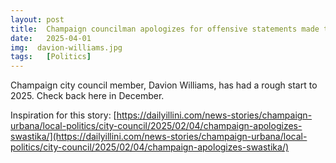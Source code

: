 ```yaml
---
layout: post
title:  Champaign councilman apologizes for offensive statements made to the Black man in the mirror
date:   2025-04-01
img:  davion-williams.jpg
tags:   [Politics]
---
```


Champaign city council member, Davion Williams, has had a rough start to 2025. Check back here in December.

Inspiration for this story: [https://dailyillini.com/news-stories/champaign-urbana/local-politics/city-council/2025/02/04/champaign-apologizes-swastika/](https://dailyillini.com/news-stories/champaign-urbana/local-politics/city-council/2025/02/04/champaign-apologizes-swastika/)
